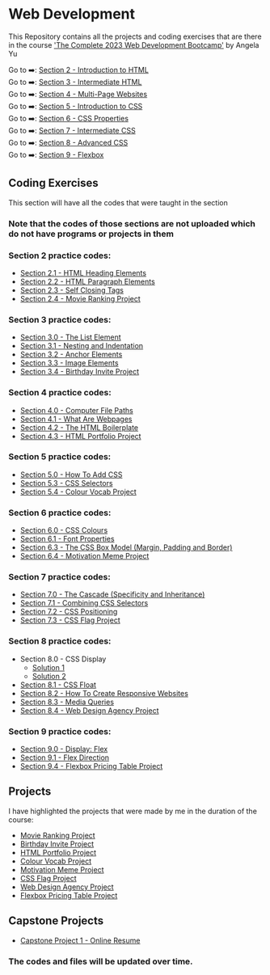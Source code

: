 # Web Development

This Repository contains all the projects and coding exercises that are there in the course ['The Complete 2023 Web Development Bootcamp'](https://www.udemy.com/course/the-complete-web-development-bootcamp/) by Angela Yu

Go to ➡️: [Section 2 - Introduction to HTML](./Section_2/)<br />
Go to ➡️: [Section 3 - Intermediate HTML](./Section_3/)<br />
Go to ➡️: [Section 4 - Multi-Page Websites](./Section_4/)<br />
Go to ➡️: [Section 5 - Introduction to CSS](./Section_5/)<br />
Go to ➡️: [Section 6 - CSS Properties](./Section_6/)<br />
Go to ➡️: [Section 7 - Intermediate CSS](./Section_7/)<br />
Go to ➡️: [Section 8 - Advanced CSS](./Section_8/)<br />
Go to ➡️: [Section 9 - Flexbox](./Section_9/)<br />

## Coding Exercises

This section will have all the codes that were taught in the section

### Note that the codes of those sections are not uploaded which do not have programs or projects in them

### Section 2 practice codes:

- [Section 2.1 - HTML Heading Elements](./Section_2/2.1_Heading_Element/index.html) <br />
- [Section 2.2 - HTML Paragraph Elements](./Section_2/2.2_Paragraph_Element/index.html) <br />
- [Section 2.3 - Self Closing Tags](./Section_2/2.3_Void_Elements/index.html) <br />
- [Section 2.4 - Movie Ranking Project](./Section_2/2.4_Movie_Ranking_Project/index.html) <br />

### Section 3 practice codes:

- [Section 3.0 - The List Element](./Section_3/3.0_List_Elements/index.html) <br />
- [Section 3.1 - Nesting and Indentation](./Section_3/3.1_Nesting_and_Indentation/index.html) <br />
- [Section 3.2 - Anchor Elements](./Section_3/3.2_Anchor_Elements/index.html) <br />
- [Section 3.3 - Image Elements](./Section_3/3.3_Image_Elements/index.html) <br />
- [Section 3.4 - Birthday Invite Project](./Section_3/3.4_Birthday_Invite_Project/index.html) <br />

### Section 4 practice codes:

- [Section 4.0 - Computer File Paths](./Section_4/4.0_File_Paths/Folder0/Folder3/index.html) <br />
- [Section 4.1 - What Are Webpages](./Section_4/4.1_Webpages/index.html) <br />
- [Section 4.2 - The HTML Boilerplate](./Section_4/4.2_HTML_Boiler_Plate/index.html) <br />
- [Section 4.3 - HTML Portfolio Project](./Section_4/4.3_HTML_Portfolio_Project/index.html) <br />

### Section 5 practice codes:

- [Section 5.0 - How To Add CSS](./Section_5/5.1_Adding_CSS/index.html) <br />
- [Section 5.3 - CSS Selectors](./Section_5/5.3_CSS_Selectors/index.html) <br />
- [Section 5.4 - Colour Vocab Project](./Section_5/5.4_Color_Vocab_Project/index.html) <br />

### Section 6 practice codes:

- [Section 6.0 - CSS Colours](./Section_6/6.0_CSS_Colors/index.html) <br />
- [Section 6.1 - Font Properties](./Section_6/6.1_Font_Properties/index.html) <br />
- [Section 6.3 - The CSS Box Model (Margin, Padding and Border)](./Section_6/6.3_CSS_Box_Model/index.html) <br />
- [Section 6.4 - Motivation Meme Project](./Section_6/6.4_Motivation_Meme_Project/index.html) <br />

### Section 7 practice codes:

- [Section 7.0 - The Cascade (Specificity and Inheritance)](./Section_7/7.0_CSS_Cascade/index.html) <br />
- [Section 7.1 - Combining CSS Selectors](./Section_7/7.1_Combining_Selectors/index.html) <br />
- [Section 7.2 - CSS Positioning](./Section_7/7.2_CSS_Positioning/index.html) <br />
- [Section 7.3 - CSS Flag Project](./Section_7/7.3_CSS_Flag_Project/index.html) <br />

### Section 8 practice codes:

- Section 8.0 - CSS Display
  - [Solution 1](./Section_8/8.0_CSS_Display/index_for_goal1.html) <br />
  - [Solution 2](./Section_8/8.0_CSS_Display/index_for_goal2.html) <br />
- [Section 8.1 - CSS Float](./Section_8/8.1_CSS_Float/index.html) <br />
- [Section 8.2 - How To Create Responsive Websites](./Section_8/8.2_Responsiveness/index.html) <br />
- [Section 8.3 - Media Queries](./Section_8/8.3_Media_Query/index.html) <br />
- [Section 8.4 - Web Design Agency Project](./Section_8/8.4_Web_Design_Agency_Project/index.html) <br />

### Section 9 practice codes:

- [Section 9.0 - Display: Flex](./Section_9/9.0_Display_Flex/index.html) <br />
- [Section 9.1 - Flex Direction](./Section_9/9.1_Flex_Direction/index.html) <br />
- [Section 9.4 - Flexbox Pricing Table Project](./Section_9/9.4_Flexbox_Pricing_Table_Project/index.html) <br />

## Projects

I have highlighted the projects that were made by me in the duration of the course:

- [Movie Ranking Project](./Section_2/2.4_Movie_Ranking_Project/index.html) <br />
- [Birthday Invite Project](./Section_3/3.4_Birthday_Invite_Project/index.html) <br />
- [HTML Portfolio Project](./Section_4/4.3_HTML_Portfolio_Project/index.html) <br />
- [Colour Vocab Project](./Section_5/5.4_Color_Vocab_Project/index.html) <br />
- [Motivation Meme Project](./Section_6/6.4_Motivation_Meme_Project/index.html) <br />
- [CSS Flag Project](./Section_7/7.3_CSS_Flag_Project/index.html) <br />
- [Web Design Agency Project](./Section_8/8.4_Web_Design_Agency_Project/index.html) <br />
- [Flexbox Pricing Table Project](./Section_9/9.4_Flexbox_Pricing_Table_Project/index.html) <br />

## Capstone Projects

- [Capstone Project 1 - Online Resume](./Capstone_Projects/Project_1/index.html) <br />

### The codes and files will be updated over time.
